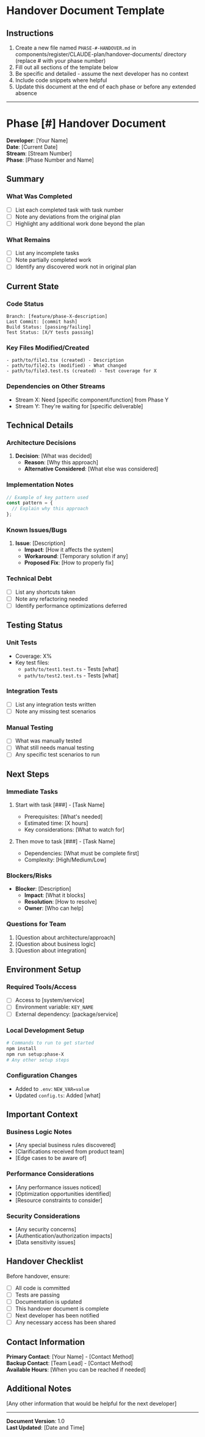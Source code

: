 # Handover Document Template

## Instructions

1. Create a new file named `PHASE-#-HANDOVER.md` in components/register/CLAUDE-plan/handover-documents/ directory (replace # with your phase number)
2. Fill out all sections of the template below
3. Be specific and detailed - assume the next developer has no context
4. Include code snippets where helpful
5. Update this document at the end of each phase or before any extended absence

---

# Phase [#] Handover Document

**Developer**: [Your Name]  
**Date**: [Current Date]  
**Stream**: [Stream Number]  
**Phase**: [Phase Number and Name]

## Summary

### What Was Completed
- [ ] List each completed task with task number
- [ ] Note any deviations from the original plan
- [ ] Highlight any additional work done beyond the plan

### What Remains
- [ ] List any incomplete tasks
- [ ] Note partially completed work
- [ ] Identify any discovered work not in original plan

## Current State

### Code Status
```
Branch: [feature/phase-X-description]
Last Commit: [commit hash]
Build Status: [passing/failing]
Test Status: [X/Y tests passing]
```

### Key Files Modified/Created
```
- path/to/file1.tsx (created) - Description
- path/to/file2.ts (modified) - What changed
- path/to/file3.test.ts (created) - Test coverage for X
```

### Dependencies on Other Streams
- Stream X: Need [specific component/function] from Phase Y
- Stream Y: They're waiting for [specific deliverable]

## Technical Details

### Architecture Decisions
1. **Decision**: [What was decided]
   - **Reason**: [Why this approach]
   - **Alternative Considered**: [What else was considered]

### Implementation Notes
```typescript
// Example of key pattern used
const pattern = {
  // Explain why this approach
};
```

### Known Issues/Bugs
1. **Issue**: [Description]
   - **Impact**: [How it affects the system]
   - **Workaround**: [Temporary solution if any]
   - **Proposed Fix**: [How to properly fix]

### Technical Debt
- [ ] List any shortcuts taken
- [ ] Note any refactoring needed
- [ ] Identify performance optimizations deferred

## Testing Status

### Unit Tests
- Coverage: X%
- Key test files:
  - `path/to/test1.test.ts` - Tests [what]
  - `path/to/test2.test.ts` - Tests [what]

### Integration Tests
- [ ] List any integration tests written
- [ ] Note any missing test scenarios

### Manual Testing
- [ ] What was manually tested
- [ ] What still needs manual testing
- [ ] Any specific test scenarios to run

## Next Steps

### Immediate Tasks
1. Start with task [###] - [Task Name]
   - Prerequisites: [What's needed]
   - Estimated time: [X hours]
   - Key considerations: [What to watch for]

2. Then move to task [###] - [Task Name]
   - Dependencies: [What must be complete first]
   - Complexity: [High/Medium/Low]

### Blockers/Risks
- **Blocker**: [Description]
  - **Impact**: [What it blocks]
  - **Resolution**: [How to resolve]
  - **Owner**: [Who can help]

### Questions for Team
1. [Question about architecture/approach]
2. [Question about business logic]
3. [Question about integration]

## Environment Setup

### Required Tools/Access
- [ ] Access to [system/service]
- [ ] Environment variable: `KEY_NAME`
- [ ] External dependency: [package/service]

### Local Development Setup
```bash
# Commands to run to get started
npm install
npm run setup:phase-X
# Any other setup steps
```

### Configuration Changes
- Added to `.env`: `NEW_VAR=value`
- Updated `config.ts`: Added [what]

## Important Context

### Business Logic Notes
- [Any special business rules discovered]
- [Clarifications received from product team]
- [Edge cases to be aware of]

### Performance Considerations
- [Any performance issues noticed]
- [Optimization opportunities identified]
- [Resource constraints to consider]

### Security Considerations
- [Any security concerns]
- [Authentication/authorization impacts]
- [Data sensitivity issues]

## Handover Checklist

Before handover, ensure:
- [ ] All code is committed
- [ ] Tests are passing
- [ ] Documentation is updated
- [ ] This handover document is complete
- [ ] Next developer has been notified
- [ ] Any necessary access has been shared

## Contact Information

**Primary Contact**: [Your Name] - [Contact Method]  
**Backup Contact**: [Team Lead] - [Contact Method]  
**Available Hours**: [When you can be reached if needed]

## Additional Notes

[Any other information that would be helpful for the next developer]

---

**Document Version**: 1.0  
**Last Updated**: [Date and Time]